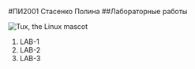 #ПИ2001 Стасенко Полина
##Лабораторные работы

 ![Tux, the Linux mascot](https://timeweb.com/ru/community/article/f0/f0444421e294b9c85f50c2164f2bd27f.jpg)

1. LAB-1
2. LAB-2
3. LAB-3
